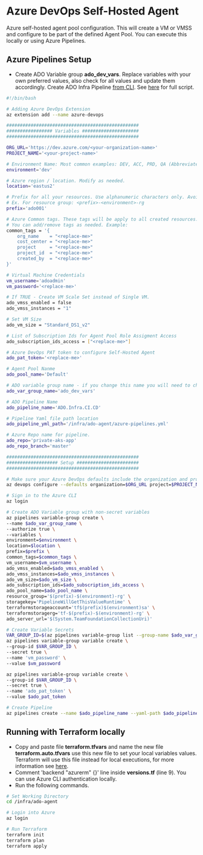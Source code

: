 # Azure DevOps Self-Hosted Agent

Azure self-hosted agent pool configuration. This will create a VM or VMSS and configure to be part of the defined Agent Pool. You can execute this locally or using Azure Pipelines.

## Azure Pipelines Setup

* Create ADO Variable group **ado_dev_vars**. Replace variables with your own preferred values, also check for all **<replace-me>** values and update them accordingly. Create ADO Infra Pipeline [from CLI](https://docs.microsoft.com/en-us/azure/devops/pipelines/create-first-pipeline-cli). See [here](/infra/ado-agent/azure-pipelines.sh) for full script.
```bash
#!/bin/bash

# Adding Azure DevOps Extension
az extension add --name azure-devops

#################################################
################# Variables #####################
#################################################

ORG_URL='https://dev.azure.com/<your-organization-name>'
PROJECT_NAME='<your-project-name>'

# Environment Name: Most common examples: DEV, ACC, PRD, QA (Abbreviate if possible)
environment='dev'

# Azure region / location. Modify as needed.
location='eastus2' 

# Prefix for all your resources. Use alphanumeric characters only. Avoid special characters. Ex. ado001
# Ex. For resource group: <prefix>-<environment>-rg
prefix='ado001'

# Azure Common tags. These tags will be apply to all created resources.
# You can add/remove tags as needed. Example: 
common_tags = '{
    org_name    = "<replace-me>"
    cost_center = "<replace-me>"
    project     = "<replace-me>"
    project_id  = "<replace-me>"
    created_by  = "<replace-me>"
}'

# Virtual Machine Credentials
vm_username='adoadmin' 
vm_password='<replace-me>'

# If TRUE - Create VM Scale Set instead of Single VM.
ado_vmss_enabled = false
ado_vmss_instances = "1"

# Set VM Size
ado_vm_size = "Standard_DS1_v2"

# List of Subscription Ids for Agent Pool Role Assigment Access
ado_subscription_ids_access = ["<replace-me>"]

# Azure DevOps PAT token to configure Self-Hosted Agent
ado_pat_token='<replace-me>'

# Agent Pool Nanme
ado_pool_name='Default'

# ADO variable group name - if you change this name you will need to change azure-pipelines.yml file.
ado_var_group_name='ado_dev_vars'

# ADO Pipeline Name
ado_pipeline_name='ADO.Infra.CI.CD'

# Pipeline Yaml file path location
ado_pipeline_yml_path='/infra/ado-agent/azure-pipelines.yml'

# Azure Repo name for pipeline.
ado_repo='private-aks-app'
ado_repo_branch='master'

#################################################
################### Setup #######################
#################################################

# Make sure your Azure DevOps defaults include the organization and project from the command prompt
az devops configure --defaults organization=$ORG_URL project=$PROJECT_NAME

# Sign in to the Azure CLI
az login

# Create ADO Variable group with non-secret variables
az pipelines variable-group create \
--name $ado_var_group_name \
--authorize true \
--variables \
environment=$environment \
location=$location \
prefix=$prefix \
common_tags=$common_tags \
vm_username=$vm_username \
ado_vmss_enabled=$ado_vmss_enabled \
ado_vmss_instances=$ado_vmss_instances \
ado_vm_size=$ado_vm_size \
ado_subscription_ids=$ado_subscription_ids_access \
ado_pool_name=$ado_pool_name \
resource_group='$(prefix)-$(environment)-rg' \
storagekey='PipelineWillGetThisValueRuntime' \
terraformstorageaccount='tf$(prefix)$(environment)sa' \
terraformstoragerg='tf-$(prefix)-$(environment)-rg' \
ado_server_url='$(System.TeamFoundationCollectionUri)'

# Create Variable Secrets
VAR_GROUP_ID=$(az pipelines variable-group list --group-name $ado_var_group_name --top 1 --query "[0].id" -o tsv)
az pipelines variable-group variable create \
--group-id $VAR_GROUP_ID \
--secret true \
--name 'vm_password' \
--value $vm_password

az pipelines variable-group variable create \
--group-id $VAR_GROUP_ID \
--secret true \
--name 'ado_pat_token' \
--value $ado_pat_token

# Create Pipeline
az pipelines create --name $ado_pipeline_name --yaml-path $ado_pipeline_yml_path --repository $ado_repo --repository-type tfsgit --branch $ado_repo_branch

```
## Running with Terraform locally

* Copy and paste file **terraform.tfvars** and name the new file **terraform.auto.tfvars** use this new file to set your local variables values. Terraform will use this file instead for local executions, for more information see [here](https://www.terraform.io/docs/configuration/variables.html#variable-definition-precedence).
* Comment 'backend "azurerm" {}' line inside **versions.tf** (line 9). You can use Azure CLI authentication locally.
* Run the following commands.

```bash
# Set Working Directory
cd /infra/ado-agent

# Login into Azure
az login 

# Run Terraform 
terraform init
terraform plan
terraform apply 
```
